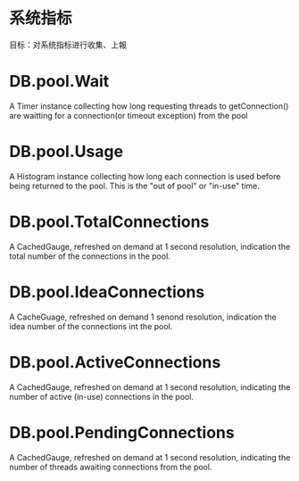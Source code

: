 # 系统指标
目标：对系统指标进行收集、上報

# DB.pool.Wait
A Timer instance collecting how long requesting threads to getConnection() are waitting for
a connection(or timeout exception) from the pool

# DB.pool.Usage
A Histogram instance collecting how long each connection is used before being returned to the pool.
This is the "out of pool" or "in-use" time.

# DB.pool.TotalConnections
A CachedGauge, refreshed on demand at 1 second resolution, indication the total number of the connections
in the pool.

# DB.pool.IdeaConnections
A CacheGuage, refreshed on demand 1 senond resolution, indication the idea number of the connections 
int the pool.

# DB.pool.ActiveConnections
A CachedGauge, refreshed on demand at 1 second resolution, indicating the number of active (in-use) connections in the pool.

# DB.pool.PendingConnections
A CachedGauge, refreshed on demand at 1 second resolution, indicating the number of threads awaiting connections from the pool.